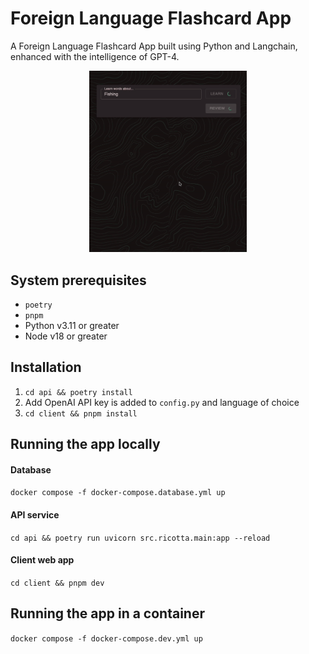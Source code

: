 # Foreign Language Flashcard App

A Foreign Language Flashcard App built using Python and Langchain, enhanced with the intelligence of GPT-4.

<div style="display:block;margin:auto;height:50%;width:50%">
  <img src="app-preview.gif">
</div>

## System prerequisites

- `poetry`
- `pnpm`
- Python v3.11 or greater
- Node v18 or greater

## Installation

1. `cd api && poetry install`
2. Add OpenAI API key is added to `config.py` and language of choice
3. `cd client && pnpm install`

## Running the app locally

#### Database

`docker compose -f docker-compose.database.yml up`

#### API service

`cd api && poetry run uvicorn src.ricotta.main:app --reload`

#### Client web app

`cd client && pnpm dev`

## Running the app in a container

`docker compose -f docker-compose.dev.yml up`
